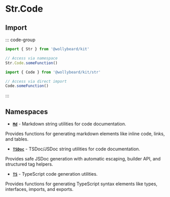 # Str.Code

## Import

::: code-group

```typescript [Namespace]
import { Str } from '@wollybeard/kit'

// Access via namespace
Str.Code.someFunction()
```

```typescript [Barrel]
import { Code } from '@wollybeard/kit/str'

// Access via direct import
Code.someFunction()
```

:::

## Namespaces

- [**`Md`**](/api/str/code/md) - Markdown string utilities for code documentation.

Provides functions for generating markdown elements like inline code, links, and tables.

- [**`TSDoc`**](/api/str/code/tsdoc) - TSDoc/JSDoc string utilities for code documentation.

Provides safe JSDoc generation with automatic escaping, builder API, and structured tag helpers.

- [**`TS`**](/api/str/code/ts) - TypeScript code generation utilities.

Provides functions for generating TypeScript syntax elements like types, interfaces, imports, and exports.
